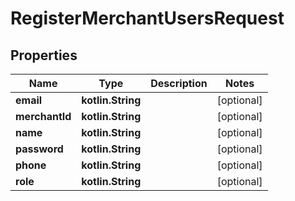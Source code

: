 
# RegisterMerchantUsersRequest

## Properties
Name | Type | Description | Notes
------------ | ------------- | ------------- | -------------
**email** | **kotlin.String** |  |  [optional]
**merchantId** | **kotlin.String** |  |  [optional]
**name** | **kotlin.String** |  |  [optional]
**password** | **kotlin.String** |  |  [optional]
**phone** | **kotlin.String** |  |  [optional]
**role** | **kotlin.String** |  |  [optional]



